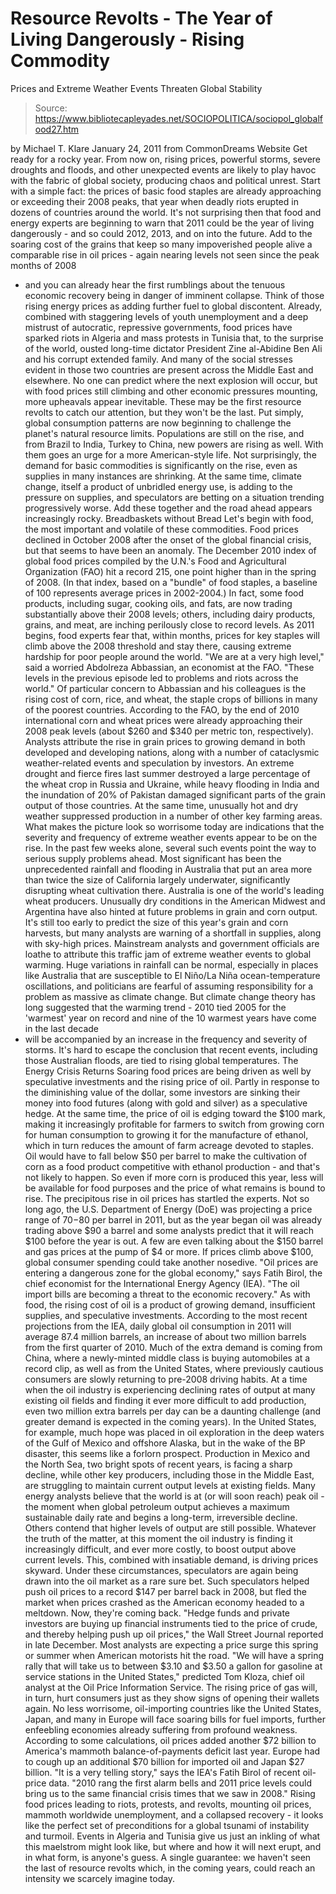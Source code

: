 # Resource Revolts - The Year of Living Dangerously - Rising Commodity 
Prices and Extreme Weather Events Threaten Global Stability

> Source: https://www.bibliotecapleyades.net/SOCIOPOLITICA/sociopol_globalfood27.htm

by Michael T. Klare
January 24, 2011
from
CommonDreams Website
Get ready for a rocky year.
From now on, rising
prices, powerful storms, severe droughts and floods, and other unexpected
events are likely to play havoc with the fabric of global society, producing
chaos and political unrest.
Start with a simple fact:
the prices of basic
food staples are already approaching or exceeding their 2008 peaks, that
year when deadly riots erupted in dozens of countries around the world.
It's not surprising then that food and energy experts are beginning to warn
that 2011 could be the year of living dangerously - and so could 2012,
2013, and on into the future.
Add to the soaring cost of the grains that
keep so many impoverished people alive a comparable rise in oil prices - again nearing levels not seen since the peak months of 2008
- and you can
already hear the first rumblings about the tenuous economic recovery being
in danger of imminent collapse. Think of those rising energy prices as
adding further fuel to global discontent.
Already, combined with staggering levels of youth unemployment and a deep
mistrust of autocratic, repressive governments, food prices have sparked
riots in Algeria and mass protests in Tunisia that, to the surprise of the
world, ousted long-time dictator President Zine al-Abidine Ben Ali and his
corrupt extended family.
And many of the social stresses evident in those
two countries are present across the Middle East and elsewhere. No one can
predict where the next explosion will occur, but with food prices still
climbing and other economic pressures mounting, more upheavals appear
inevitable.
These may be the first resource revolts to catch our attention,
but they won't be the last.
Put simply, global consumption patterns are now beginning to challenge the
planet's natural resource limits. Populations are still on the rise, and
from Brazil to India, Turkey to China, new powers are rising as well. With
them goes an urge for a more American-style life. Not surprisingly, the
demand for basic commodities is significantly on the rise, even as supplies
in many instances are shrinking.
At the same time, climate change, itself a
product of unbridled energy use, is adding to the pressure on supplies, and
speculators are betting on a situation trending progressively worse.
Add
these together and the road ahead appears increasingly rocky.
Breadbaskets without Bread
Let's begin with food, the most important and volatile of these commodities.
Food prices declined in October 2008 after the onset of the global financial
crisis, but that seems to have been an anomaly. The December 2010
index of
global food prices compiled by the U.N.'s Food and Agricultural Organization
(FAO) hit a record 215, one point higher than in the spring of 2008. (In
that index, based on a "bundle" of food staples, a baseline of 100
represents average prices in 2002-2004.)
In fact, some food products,
including sugar, cooking oils, and fats, are now trading substantially above
their 2008 levels; others, including dairy products, grains, and meat, are
inching perilously close to record levels.
As 2011 begins, food experts fear that, within months, prices for key
staples will climb above the 2008 threshold and stay there, causing extreme
hardship for poor people around the world.
"We are at a very high level,"
said a worried Abdolreza Abbassian, an economist at the FAO. "These levels
in the previous episode led to problems and riots across the world."
Of particular concern to Abbassian and his colleagues is the rising cost of
corn, rice, and wheat, the staple crops of billions in many of the poorest
countries.
According to the FAO, by the end of 2010 international corn and
wheat prices were already approaching their 2008 peak levels (about $260 and
$340 per metric ton, respectively).
Analysts attribute the
rise in grain prices to growing demand in both
developed and developing nations, along with a number of cataclysmic
weather-related events and speculation by investors.
An
extreme drought and
fierce fires last summer destroyed a large percentage of the wheat crop in
Russia and Ukraine, while heavy flooding in India and the
inundation of 20%
of Pakistan damaged significant parts of the grain output of those
countries.
At the same time, unusually hot and dry weather suppressed
production in a number of other key farming areas.
What makes the picture look so worrisome today are
indications that the
severity and frequency of
extreme weather events appear to be on the rise.
In the past few weeks alone, several such events point the way to serious
supply problems ahead. Most significant has been the
unprecedented rainfall
and flooding in Australia that put an area more than
twice the size of
California largely underwater, significantly disrupting wheat cultivation
there.
Australia is one of the world's leading wheat producers. Unusually
dry conditions in the American Midwest and
Argentina have also hinted at
future problems in grain and corn output. It's still too early to predict
the size of this year's grain and corn harvests, but many analysts are
warning of a shortfall in supplies, along with sky-high prices.
Mainstream analysts and government officials are loathe to attribute this
traffic jam of extreme weather events to
global warming. Huge variations in
rainfall can be normal, especially in places like Australia that are
susceptible to El Niño/La Niña ocean-temperature oscillations, and
politicians are fearful of assuming responsibility for a problem as massive
as climate change.
But climate change theory has long suggested that the
warming trend - 2010 tied 2005 for the 'warmest' year on record and nine of
the 10 warmest years have come
in the last decade
- will be accompanied by
an increase in the frequency and severity of storms.
It's hard to escape the
conclusion that recent events, including those Australian floods, are tied
to rising global temperatures.
The Energy Crisis Returns
Soaring food prices are being driven as well by
speculative investments and
the rising price of oil.
Partly in response to the diminishing value of the
dollar, some investors are sinking their money into food futures (along with
gold and silver) as a speculative hedge. At the same time, the price of oil
is edging toward
the $100 mark, making it increasingly profitable for
farmers to switch from growing corn for human consumption to growing it for
the manufacture of ethanol, which in turn reduces the amount of farm acreage
devoted to staples.
Oil would have to fall below $50 per barrel to make the
cultivation of corn as a food product competitive with ethanol production - and that's not likely to happen. So even if more corn is produced this year,
less will be available for food purposes and the price of what remains is
bound to rise.
The precipitous rise in oil prices has startled the experts. Not so long
ago, the U.S. Department of Energy (DoE) was projecting a price range of
$70-$80 per barrel in 2011, but as the year began oil was already trading
above $90 a barrel and some analysts
predict that it will reach $100 before
the year is out.
A few are even talking about the
$150 barrel and gas prices
at the pump of $4 or more.
If prices climb above $100, global consumer
spending could take another nosedive.
"Oil prices are entering a dangerous zone for the global economy,"
says Fatih Birol, the chief economist for the
International Energy Agency (IEA).
"The oil import bills are becoming a threat to the economic recovery."
As with food, the rising cost of oil is a product of growing demand,
insufficient supplies, and speculative investments.
According to the
most
recent projections from the IEA, daily global oil consumption in 2011 will
average 87.4 million barrels, an increase of about two million barrels from
the first quarter of 2010. Much of the extra demand is coming from China,
where a newly-minted middle class is
buying automobiles at a record clip, as
well as from the United States, where previously cautious consumers are
slowly returning to pre-2008 driving habits.
At a time when the oil industry is experiencing declining rates of output at
many existing oil fields and finding it ever more difficult to add
production, even two million extra barrels per day can be a daunting
challenge (and greater demand is expected in the coming years).
In the
United States, for example, much hope was placed in oil exploration in the
deep waters of the Gulf of Mexico and offshore Alaska, but in the wake of
the BP disaster, this seems like a forlorn prospect. Production in Mexico
and the North Sea, two bright spots of recent years, is facing a sharp
decline, while other
key producers, including those in the Middle East, are
struggling to maintain current output levels at existing fields.
Many energy analysts believe that the world is at (or will soon reach)
peak
oil - the moment when global petroleum output achieves a maximum
sustainable daily rate and begins a long-term, irreversible decline. Others
contend that higher levels of output are still possible. Whatever the truth
of the matter, at this moment the oil industry is finding it increasingly
difficult, and ever more costly, to boost output above current levels.
This,
combined with insatiable demand, is driving prices skyward.
Under these circumstances, speculators are again being drawn into the oil
market as a rare sure bet. Such speculators helped push oil prices to a
record $147 per barrel back in 2008, but fled the market when prices crashed
as the American economy headed to a meltdown.
Now, they're coming back.
"Hedge funds and private investors are buying up financial instruments tied
to the price of crude, and thereby helping push up oil prices," the Wall
Street Journal
reported in late December.
Most analysts are expecting a price surge this spring or summer when
American motorists hit the road.
"We will have a spring rally that will take
us to between $3.10 and $3.50 a gallon for gasoline at service stations in
the United States,"
predicted Tom Kloza, chief oil analyst at the Oil Price
Information Service.
The rising price of gas will, in turn, hurt consumers just as they show
signs of opening their wallets again.
No less worrisome, oil-importing
countries like the United States, Japan, and many in Europe will face
soaring bills for fuel imports, further enfeebling economies already
suffering from profound weakness.
According to some calculations, oil prices added another $72 billion to
America's mammoth balance-of-payments deficit last year.
Europe had to cough
up an additional $70 billion for imported oil and Japan $27 billion.
"It is
a very telling story,"
says the IEA's Fatih Birol of recent oil-price data.
"2010 rang the first alarm bells and 2011 price levels could bring us to the
same financial crisis times that we saw in 2008."
Rising food prices leading to riots, protests, and revolts, mounting oil
prices, mammoth worldwide unemployment, and a collapsed recovery - it looks
like the perfect set of preconditions for a global tsunami of instability
and turmoil.
Events in Algeria and Tunisia give us just an inkling of what
this maelstrom might look like, but where and how it will next erupt, and in
what form, is anyone's guess.
A single guarantee:
we haven't seen the last
of resource revolts which, in the coming years, could reach an intensity we
scarcely imagine today.
